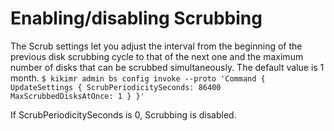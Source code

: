 # Enabling/disabling Scrubbing

The Scrub settings let you adjust the interval from the beginning of the previous disk scrubbing cycle to that of the next one and the maximum number of disks that can be scrubbed simultaneously. The default value is 1 month.
`$ kikimr admin bs config invoke --proto 'Command { UpdateSettings { ScrubPeriodicitySeconds: 86400 MaxScrubbedDisksAtOnce: 1 } }'`

If ScrubPeriodicitySeconds is 0, Scrubbing is disabled.
